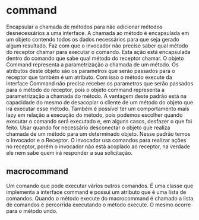 # command

Encapsular a chamada de métodos para não adicionar métodos desnecessários a uma interface. A chamada ao método é encapsulada em um objeto
contendo todos os dados necessários para que seja gerado algum resultado. Faz com que o invocador não precise saber qual método do receptor chamar
para executar o comando. Esta ação está encapsulada dentro do comando que sabe qual método do receptor chamar. O objeto Command representa a parametrização
a chamada de um método. Os atributos deste objeto são os parametros que serão passados para o receptor que também é um atributo. Com isso o método execute da interface
Command não precisa receber os parametros que serão passados para o método do receptor, pois o objeto command representa a parametrização a chamada do método. A vantagem
deste padrão está na capacidade do mesmo de desacoplar o cliente de um método do objeto que irá executar esse método. Também é possível ter um comportamento mais lazy em
relação a execução do método, pois podemos escolher quando executar o comando será executado e, em alguns casos, desfazer o que foi feito. Usar quando for necessário desconectar
o objeto que realiza chamada de um método para um determinado objeto. Nesse padrão temos o Invocador e o Receptor. O invocador usa comandos para realizar ações no receptor, porém
o invocador não está acoplado ao receptor, na verdade ele nem sabe quem irá responder a sua solicitação.</br>

## macrocommand

Um comando que pode executar vários outros comandos. É uma classe que implementa a interface command e possui um atributo que é uma lista de comandos. Quando
o método execute do macrocommand é chamado a lista de comandos é percorrida executando o método execute. O mesmo ocorre para o método undo.

